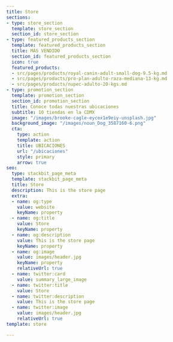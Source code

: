 ```yaml
---
title: Store
sections:
- type: store_section
  template: store_section
  section_id: store_section
- type: featured_products_section
  template: featured_products_section
  title: MÁS VENDIDO
  section_id: featured_products_section
  icon: true
  featured_products:
  - src/pages/products/royal-canin-adult-small-dog-9.5-kg.md
  - src/pages/products/pro-plan-adulto-raza-mediana-13-kg.md
  - src/pages/products/nupec-adulto-20-kgs.md
- type: promotion_section
  template: promotion_section
  section_id: promotion_section
  title: Conoce todas nuestras ubicaciones
  subtitle: 10 tiendas en la CDMX
  image: "/images/brooke-cagle-eycex1e9eiy-unsplash.jpg"
  background_image: "/images/noun_Dog_3587160-6.png"
  cta:
    type: action
    template: action
    title: UBICACIONES
    url: "/ubicaciones"
    style: primary
    arrow: true
seo:
  type: stackbit_page_meta
  template: stackbit_page_meta
  title: Store
  description: This is the store page
  extra:
  - name: og:type
    value: website
    keyName: property
  - name: og:title
    value: Store
    keyName: property
  - name: og:description
    value: This is the store page
    keyName: property
  - name: og:image
    value: images/header.jpg
    keyName: property
    relativeUrl: true
  - name: twitter:card
    value: summary_large_image
  - name: twitter:title
    value: Store
  - name: twitter:description
    value: This is the store page
  - name: twitter:image
    value: images/header.jpg
    relativeUrl: true
template: store

---
```

